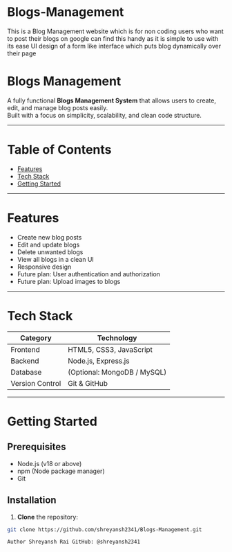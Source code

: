 # Blogs-Management
This is a Blog Management website which is for non coding users who want to post their blogs on google can find this handy as it is simple to use with its ease UI design of a form like interface which puts blog dynamically over their page

# Blogs Management
A fully functional **Blogs Management System** that allows users to create, edit, and manage blog posts easily.  
Built with a focus on simplicity, scalability, and clean code structure.

---

# Table of Contents

- [Features](#-features)
- [Tech Stack](#-tech-stack)
- [Getting Started](#-getting-started)

---

# Features

- Create new blog posts
- Edit and update blogs
- Delete unwanted blogs
- View all blogs in a clean UI
- Responsive design
- Future plan: User authentication and authorization
- Future plan: Upload images to blogs

---

# Tech Stack

| Category    | Technology            |
|-------------|------------------------|
| Frontend    | HTML5, CSS3, JavaScript |
| Backend     | Node.js, Express.js     |
| Database    | (Optional: MongoDB / MySQL) |
| Version Control | Git & GitHub       |

---

# Getting Started

## Prerequisites

- Node.js (v18 or above)
- npm (Node package manager)
- Git

## Installation

1. **Clone** the repository:

```bash
git clone https://github.com/shreyansh2341/Blogs-Management.git

Author Shreyansh Rai GitHub: @shreyansh2341
